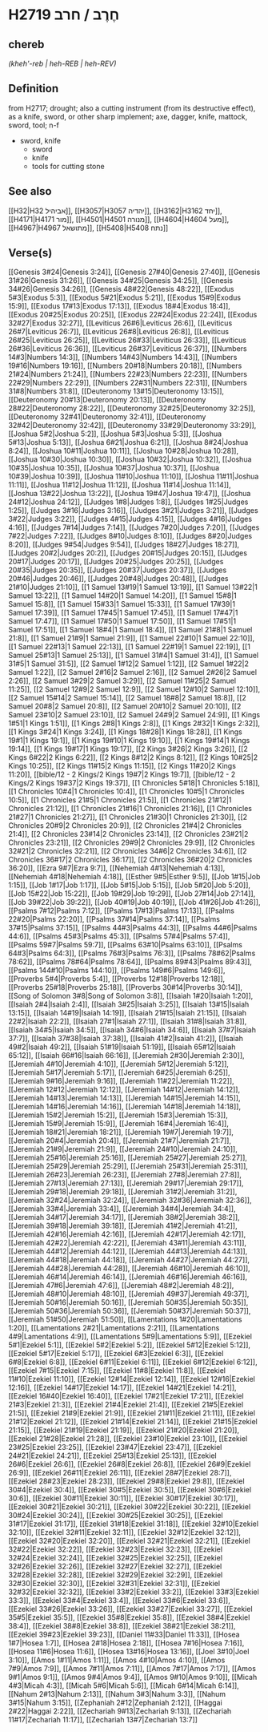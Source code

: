 # H2719 חֶרֶב / חרב

## chereb

_(kheh'-reb | heh-REB | heh-REV)_

## Definition

from H2717; drought; also a cutting instrument (from its destructive effect), as a knife, sword, or other sharp implement; axe, dagger, knife, mattock, sword, tool; n-f

- sword, knife
  - sword
  - knife
  - tools for cutting stone

## See also

[[H32|H32 אביהיל]], [[H3057|H3057 יהדיה]], [[H3162|H3162 יחד]], [[H4171|H4171 מור]], [[H4501|H4501 מנורה]], [[H4604|H4604 מעל]], [[H4967|H4967 מתושאל]], [[H5408|H5408 נתח]]

## Verse(s)

[[Genesis 3#24|Genesis 3:24]], [[Genesis 27#40|Genesis 27:40]], [[Genesis 31#26|Genesis 31:26]], [[Genesis 34#25|Genesis 34:25]], [[Genesis 34#26|Genesis 34:26]], [[Genesis 48#22|Genesis 48:22]], [[Exodus 5#3|Exodus 5:3]], [[Exodus 5#21|Exodus 5:21]], [[Exodus 15#9|Exodus 15:9]], [[Exodus 17#13|Exodus 17:13]], [[Exodus 18#4|Exodus 18:4]], [[Exodus 20#25|Exodus 20:25]], [[Exodus 22#24|Exodus 22:24]], [[Exodus 32#27|Exodus 32:27]], [[Leviticus 26#6|Leviticus 26:6]], [[Leviticus 26#7|Leviticus 26:7]], [[Leviticus 26#8|Leviticus 26:8]], [[Leviticus 26#25|Leviticus 26:25]], [[Leviticus 26#33|Leviticus 26:33]], [[Leviticus 26#36|Leviticus 26:36]], [[Leviticus 26#37|Leviticus 26:37]], [[Numbers 14#3|Numbers 14:3]], [[Numbers 14#43|Numbers 14:43]], [[Numbers 19#16|Numbers 19:16]], [[Numbers 20#18|Numbers 20:18]], [[Numbers 21#24|Numbers 21:24]], [[Numbers 22#23|Numbers 22:23]], [[Numbers 22#29|Numbers 22:29]], [[Numbers 22#31|Numbers 22:31]], [[Numbers 31#8|Numbers 31:8]], [[Deuteronomy 13#15|Deuteronomy 13:15]], [[Deuteronomy 20#13|Deuteronomy 20:13]], [[Deuteronomy 28#22|Deuteronomy 28:22]], [[Deuteronomy 32#25|Deuteronomy 32:25]], [[Deuteronomy 32#41|Deuteronomy 32:41]], [[Deuteronomy 32#42|Deuteronomy 32:42]], [[Deuteronomy 33#29|Deuteronomy 33:29]], [[Joshua 5#2|Joshua 5:2]], [[Joshua 5#3|Joshua 5:3]], [[Joshua 5#13|Joshua 5:13]], [[Joshua 6#21|Joshua 6:21]], [[Joshua 8#24|Joshua 8:24]], [[Joshua 10#11|Joshua 10:11]], [[Joshua 10#28|Joshua 10:28]], [[Joshua 10#30|Joshua 10:30]], [[Joshua 10#32|Joshua 10:32]], [[Joshua 10#35|Joshua 10:35]], [[Joshua 10#37|Joshua 10:37]], [[Joshua 10#39|Joshua 10:39]], [[Joshua 11#10|Joshua 11:10]], [[Joshua 11#11|Joshua 11:11]], [[Joshua 11#12|Joshua 11:12]], [[Joshua 11#14|Joshua 11:14]], [[Joshua 13#22|Joshua 13:22]], [[Joshua 19#47|Joshua 19:47]], [[Joshua 24#12|Joshua 24:12]], [[Judges 1#8|Judges 1:8]], [[Judges 1#25|Judges 1:25]], [[Judges 3#16|Judges 3:16]], [[Judges 3#21|Judges 3:21]], [[Judges 3#22|Judges 3:22]], [[Judges 4#15|Judges 4:15]], [[Judges 4#16|Judges 4:16]], [[Judges 7#14|Judges 7:14]], [[Judges 7#20|Judges 7:20]], [[Judges 7#22|Judges 7:22]], [[Judges 8#10|Judges 8:10]], [[Judges 8#20|Judges 8:20]], [[Judges 9#54|Judges 9:54]], [[Judges 18#27|Judges 18:27]], [[Judges 20#2|Judges 20:2]], [[Judges 20#15|Judges 20:15]], [[Judges 20#17|Judges 20:17]], [[Judges 20#25|Judges 20:25]], [[Judges 20#35|Judges 20:35]], [[Judges 20#37|Judges 20:37]], [[Judges 20#46|Judges 20:46]], [[Judges 20#48|Judges 20:48]], [[Judges 21#10|Judges 21:10]], [[1 Samuel 13#19|1 Samuel 13:19]], [[1 Samuel 13#22|1 Samuel 13:22]], [[1 Samuel 14#20|1 Samuel 14:20]], [[1 Samuel 15#8|1 Samuel 15:8]], [[1 Samuel 15#33|1 Samuel 15:33]], [[1 Samuel 17#39|1 Samuel 17:39]], [[1 Samuel 17#45|1 Samuel 17:45]], [[1 Samuel 17#47|1 Samuel 17:47]], [[1 Samuel 17#50|1 Samuel 17:50]], [[1 Samuel 17#51|1 Samuel 17:51]], [[1 Samuel 18#4|1 Samuel 18:4]], [[1 Samuel 21#8|1 Samuel 21:8]], [[1 Samuel 21#9|1 Samuel 21:9]], [[1 Samuel 22#10|1 Samuel 22:10]], [[1 Samuel 22#13|1 Samuel 22:13]], [[1 Samuel 22#19|1 Samuel 22:19]], [[1 Samuel 25#13|1 Samuel 25:13]], [[1 Samuel 31#4|1 Samuel 31:4]], [[1 Samuel 31#5|1 Samuel 31:5]], [[2 Samuel 1#12|2 Samuel 1:12]], [[2 Samuel 1#22|2 Samuel 1:22]], [[2 Samuel 2#16|2 Samuel 2:16]], [[2 Samuel 2#26|2 Samuel 2:26]], [[2 Samuel 3#29|2 Samuel 3:29]], [[2 Samuel 11#25|2 Samuel 11:25]], [[2 Samuel 12#9|2 Samuel 12:9]], [[2 Samuel 12#10|2 Samuel 12:10]], [[2 Samuel 15#14|2 Samuel 15:14]], [[2 Samuel 18#8|2 Samuel 18:8]], [[2 Samuel 20#8|2 Samuel 20:8]], [[2 Samuel 20#10|2 Samuel 20:10]], [[2 Samuel 23#10|2 Samuel 23:10]], [[2 Samuel 24#9|2 Samuel 24:9]], [[1 Kings 1#51|1 Kings 1:51]], [[1 Kings 2#8|1 Kings 2:8]], [[1 Kings 2#32|1 Kings 2:32]], [[1 Kings 3#24|1 Kings 3:24]], [[1 Kings 18#28|1 Kings 18:28]], [[1 Kings 19#1|1 Kings 19:1]], [[1 Kings 19#10|1 Kings 19:10]], [[1 Kings 19#14|1 Kings 19:14]], [[1 Kings 19#17|1 Kings 19:17]], [[2 Kings 3#26|2 Kings 3:26]], [[2 Kings 6#22|2 Kings 6:22]], [[2 Kings 8#12|2 Kings 8:12]], [[2 Kings 10#25|2 Kings 10:25]], [[2 Kings 11#15|2 Kings 11:15]], [[2 Kings 11#20|2 Kings 11:20]], [[bible/12 - 2 Kings/2 Kings 19#7|2 Kings 19:7]], [[bible/12 - 2 Kings/2 Kings 19#37|2 Kings 19:37]], [[1 Chronicles 5#18|1 Chronicles 5:18]], [[1 Chronicles 10#4|1 Chronicles 10:4]], [[1 Chronicles 10#5|1 Chronicles 10:5]], [[1 Chronicles 21#5|1 Chronicles 21:5]], [[1 Chronicles 21#12|1 Chronicles 21:12]], [[1 Chronicles 21#16|1 Chronicles 21:16]], [[1 Chronicles 21#27|1 Chronicles 21:27]], [[1 Chronicles 21#30|1 Chronicles 21:30]], [[2 Chronicles 20#9|2 Chronicles 20:9]], [[2 Chronicles 21#4|2 Chronicles 21:4]], [[2 Chronicles 23#14|2 Chronicles 23:14]], [[2 Chronicles 23#21|2 Chronicles 23:21]], [[2 Chronicles 29#9|2 Chronicles 29:9]], [[2 Chronicles 32#21|2 Chronicles 32:21]], [[2 Chronicles 34#6|2 Chronicles 34:6]], [[2 Chronicles 36#17|2 Chronicles 36:17]], [[2 Chronicles 36#20|2 Chronicles 36:20]], [[Ezra 9#7|Ezra 9:7]], [[Nehemiah 4#13|Nehemiah 4:13]], [[Nehemiah 4#18|Nehemiah 4:18]], [[Esther 9#5|Esther 9:5]], [[Job 1#15|Job 1:15]], [[Job 1#17|Job 1:17]], [[Job 5#15|Job 5:15]], [[Job 5#20|Job 5:20]], [[Job 15#22|Job 15:22]], [[Job 19#29|Job 19:29]], [[Job 27#14|Job 27:14]], [[Job 39#22|Job 39:22]], [[Job 40#19|Job 40:19]], [[Job 41#26|Job 41:26]], [[Psalms 7#12|Psalms 7:12]], [[Psalms 17#13|Psalms 17:13]], [[Psalms 22#20|Psalms 22:20]], [[Psalms 37#14|Psalms 37:14]], [[Psalms 37#15|Psalms 37:15]], [[Psalms 44#3|Psalms 44:3]], [[Psalms 44#6|Psalms 44:6]], [[Psalms 45#3|Psalms 45:3]], [[Psalms 57#4|Psalms 57:4]], [[Psalms 59#7|Psalms 59:7]], [[Psalms 63#10|Psalms 63:10]], [[Psalms 64#3|Psalms 64:3]], [[Psalms 76#3|Psalms 76:3]], [[Psalms 78#62|Psalms 78:62]], [[Psalms 78#64|Psalms 78:64]], [[Psalms 89#43|Psalms 89:43]], [[Psalms 144#10|Psalms 144:10]], [[Psalms 149#6|Psalms 149:6]], [[Proverbs 5#4|Proverbs 5:4]], [[Proverbs 12#18|Proverbs 12:18]], [[Proverbs 25#18|Proverbs 25:18]], [[Proverbs 30#14|Proverbs 30:14]], [[Song of Solomon 3#8|Song of Solomon 3:8]], [[Isaiah 1#20|Isaiah 1:20]], [[Isaiah 2#4|Isaiah 2:4]], [[Isaiah 3#25|Isaiah 3:25]], [[Isaiah 13#15|Isaiah 13:15]], [[Isaiah 14#19|Isaiah 14:19]], [[Isaiah 21#15|Isaiah 21:15]], [[Isaiah 22#2|Isaiah 22:2]], [[Isaiah 27#1|Isaiah 27:1]], [[Isaiah 31#8|Isaiah 31:8]], [[Isaiah 34#5|Isaiah 34:5]], [[Isaiah 34#6|Isaiah 34:6]], [[Isaiah 37#7|Isaiah 37:7]], [[Isaiah 37#38|Isaiah 37:38]], [[Isaiah 41#2|Isaiah 41:2]], [[Isaiah 49#2|Isaiah 49:2]], [[Isaiah 51#19|Isaiah 51:19]], [[Isaiah 65#12|Isaiah 65:12]], [[Isaiah 66#16|Isaiah 66:16]], [[Jeremiah 2#30|Jeremiah 2:30]], [[Jeremiah 4#10|Jeremiah 4:10]], [[Jeremiah 5#12|Jeremiah 5:12]], [[Jeremiah 5#17|Jeremiah 5:17]], [[Jeremiah 6#25|Jeremiah 6:25]], [[Jeremiah 9#16|Jeremiah 9:16]], [[Jeremiah 11#22|Jeremiah 11:22]], [[Jeremiah 12#12|Jeremiah 12:12]], [[Jeremiah 14#12|Jeremiah 14:12]], [[Jeremiah 14#13|Jeremiah 14:13]], [[Jeremiah 14#15|Jeremiah 14:15]], [[Jeremiah 14#16|Jeremiah 14:16]], [[Jeremiah 14#18|Jeremiah 14:18]], [[Jeremiah 15#2|Jeremiah 15:2]], [[Jeremiah 15#3|Jeremiah 15:3]], [[Jeremiah 15#9|Jeremiah 15:9]], [[Jeremiah 16#4|Jeremiah 16:4]], [[Jeremiah 18#21|Jeremiah 18:21]], [[Jeremiah 19#7|Jeremiah 19:7]], [[Jeremiah 20#4|Jeremiah 20:4]], [[Jeremiah 21#7|Jeremiah 21:7]], [[Jeremiah 21#9|Jeremiah 21:9]], [[Jeremiah 24#10|Jeremiah 24:10]], [[Jeremiah 25#16|Jeremiah 25:16]], [[Jeremiah 25#27|Jeremiah 25:27]], [[Jeremiah 25#29|Jeremiah 25:29]], [[Jeremiah 25#31|Jeremiah 25:31]], [[Jeremiah 26#23|Jeremiah 26:23]], [[Jeremiah 27#8|Jeremiah 27:8]], [[Jeremiah 27#13|Jeremiah 27:13]], [[Jeremiah 29#17|Jeremiah 29:17]], [[Jeremiah 29#18|Jeremiah 29:18]], [[Jeremiah 31#2|Jeremiah 31:2]], [[Jeremiah 32#24|Jeremiah 32:24]], [[Jeremiah 32#36|Jeremiah 32:36]], [[Jeremiah 33#4|Jeremiah 33:4]], [[Jeremiah 34#4|Jeremiah 34:4]], [[Jeremiah 34#17|Jeremiah 34:17]], [[Jeremiah 38#2|Jeremiah 38:2]], [[Jeremiah 39#18|Jeremiah 39:18]], [[Jeremiah 41#2|Jeremiah 41:2]], [[Jeremiah 42#16|Jeremiah 42:16]], [[Jeremiah 42#17|Jeremiah 42:17]], [[Jeremiah 42#22|Jeremiah 42:22]], [[Jeremiah 43#11|Jeremiah 43:11]], [[Jeremiah 44#12|Jeremiah 44:12]], [[Jeremiah 44#13|Jeremiah 44:13]], [[Jeremiah 44#18|Jeremiah 44:18]], [[Jeremiah 44#27|Jeremiah 44:27]], [[Jeremiah 44#28|Jeremiah 44:28]], [[Jeremiah 46#10|Jeremiah 46:10]], [[Jeremiah 46#14|Jeremiah 46:14]], [[Jeremiah 46#16|Jeremiah 46:16]], [[Jeremiah 47#6|Jeremiah 47:6]], [[Jeremiah 48#2|Jeremiah 48:2]], [[Jeremiah 48#10|Jeremiah 48:10]], [[Jeremiah 49#37|Jeremiah 49:37]], [[Jeremiah 50#16|Jeremiah 50:16]], [[Jeremiah 50#35|Jeremiah 50:35]], [[Jeremiah 50#36|Jeremiah 50:36]], [[Jeremiah 50#37|Jeremiah 50:37]], [[Jeremiah 51#50|Jeremiah 51:50]], [[Lamentations 1#20|Lamentations 1:20]], [[Lamentations 2#21|Lamentations 2:21]], [[Lamentations 4#9|Lamentations 4:9]], [[Lamentations 5#9|Lamentations 5:9]], [[Ezekiel 5#1|Ezekiel 5:1]], [[Ezekiel 5#2|Ezekiel 5:2]], [[Ezekiel 5#12|Ezekiel 5:12]], [[Ezekiel 5#17|Ezekiel 5:17]], [[Ezekiel 6#3|Ezekiel 6:3]], [[Ezekiel 6#8|Ezekiel 6:8]], [[Ezekiel 6#11|Ezekiel 6:11]], [[Ezekiel 6#12|Ezekiel 6:12]], [[Ezekiel 7#15|Ezekiel 7:15]], [[Ezekiel 11#8|Ezekiel 11:8]], [[Ezekiel 11#10|Ezekiel 11:10]], [[Ezekiel 12#14|Ezekiel 12:14]], [[Ezekiel 12#16|Ezekiel 12:16]], [[Ezekiel 14#17|Ezekiel 14:17]], [[Ezekiel 14#21|Ezekiel 14:21]], [[Ezekiel 16#40|Ezekiel 16:40]], [[Ezekiel 17#21|Ezekiel 17:21]], [[Ezekiel 21#3|Ezekiel 21:3]], [[Ezekiel 21#4|Ezekiel 21:4]], [[Ezekiel 21#5|Ezekiel 21:5]], [[Ezekiel 21#9|Ezekiel 21:9]], [[Ezekiel 21#11|Ezekiel 21:11]], [[Ezekiel 21#12|Ezekiel 21:12]], [[Ezekiel 21#14|Ezekiel 21:14]], [[Ezekiel 21#15|Ezekiel 21:15]], [[Ezekiel 21#19|Ezekiel 21:19]], [[Ezekiel 21#20|Ezekiel 21:20]], [[Ezekiel 21#28|Ezekiel 21:28]], [[Ezekiel 23#10|Ezekiel 23:10]], [[Ezekiel 23#25|Ezekiel 23:25]], [[Ezekiel 23#47|Ezekiel 23:47]], [[Ezekiel 24#21|Ezekiel 24:21]], [[Ezekiel 25#13|Ezekiel 25:13]], [[Ezekiel 26#6|Ezekiel 26:6]], [[Ezekiel 26#8|Ezekiel 26:8]], [[Ezekiel 26#9|Ezekiel 26:9]], [[Ezekiel 26#11|Ezekiel 26:11]], [[Ezekiel 28#7|Ezekiel 28:7]], [[Ezekiel 28#23|Ezekiel 28:23]], [[Ezekiel 29#8|Ezekiel 29:8]], [[Ezekiel 30#4|Ezekiel 30:4]], [[Ezekiel 30#5|Ezekiel 30:5]], [[Ezekiel 30#6|Ezekiel 30:6]], [[Ezekiel 30#11|Ezekiel 30:11]], [[Ezekiel 30#17|Ezekiel 30:17]], [[Ezekiel 30#21|Ezekiel 30:21]], [[Ezekiel 30#22|Ezekiel 30:22]], [[Ezekiel 30#24|Ezekiel 30:24]], [[Ezekiel 30#25|Ezekiel 30:25]], [[Ezekiel 31#17|Ezekiel 31:17]], [[Ezekiel 31#18|Ezekiel 31:18]], [[Ezekiel 32#10|Ezekiel 32:10]], [[Ezekiel 32#11|Ezekiel 32:11]], [[Ezekiel 32#12|Ezekiel 32:12]], [[Ezekiel 32#20|Ezekiel 32:20]], [[Ezekiel 32#21|Ezekiel 32:21]], [[Ezekiel 32#22|Ezekiel 32:22]], [[Ezekiel 32#23|Ezekiel 32:23]], [[Ezekiel 32#24|Ezekiel 32:24]], [[Ezekiel 32#25|Ezekiel 32:25]], [[Ezekiel 32#26|Ezekiel 32:26]], [[Ezekiel 32#27|Ezekiel 32:27]], [[Ezekiel 32#28|Ezekiel 32:28]], [[Ezekiel 32#29|Ezekiel 32:29]], [[Ezekiel 32#30|Ezekiel 32:30]], [[Ezekiel 32#31|Ezekiel 32:31]], [[Ezekiel 32#32|Ezekiel 32:32]], [[Ezekiel 33#2|Ezekiel 33:2]], [[Ezekiel 33#3|Ezekiel 33:3]], [[Ezekiel 33#4|Ezekiel 33:4]], [[Ezekiel 33#6|Ezekiel 33:6]], [[Ezekiel 33#26|Ezekiel 33:26]], [[Ezekiel 33#27|Ezekiel 33:27]], [[Ezekiel 35#5|Ezekiel 35:5]], [[Ezekiel 35#8|Ezekiel 35:8]], [[Ezekiel 38#4|Ezekiel 38:4]], [[Ezekiel 38#8|Ezekiel 38:8]], [[Ezekiel 38#21|Ezekiel 38:21]], [[Ezekiel 39#23|Ezekiel 39:23]], [[Daniel 11#33|Daniel 11:33]], [[Hosea 1#7|Hosea 1:7]], [[Hosea 2#18|Hosea 2:18]], [[Hosea 7#16|Hosea 7:16]], [[Hosea 11#6|Hosea 11:6]], [[Hosea 13#16|Hosea 13:16]], [[Joel 3#10|Joel 3:10]], [[Amos 1#11|Amos 1:11]], [[Amos 4#10|Amos 4:10]], [[Amos 7#9|Amos 7:9]], [[Amos 7#11|Amos 7:11]], [[Amos 7#17|Amos 7:17]], [[Amos 9#1|Amos 9:1]], [[Amos 9#4|Amos 9:4]], [[Amos 9#10|Amos 9:10]], [[Micah 4#3|Micah 4:3]], [[Micah 5#6|Micah 5:6]], [[Micah 6#14|Micah 6:14]], [[Nahum 2#13|Nahum 2:13]], [[Nahum 3#3|Nahum 3:3]], [[Nahum 3#15|Nahum 3:15]], [[Zephaniah 2#12|Zephaniah 2:12]], [[Haggai 2#22|Haggai 2:22]], [[Zechariah 9#13|Zechariah 9:13]], [[Zechariah 11#17|Zechariah 11:17]], [[Zechariah 13#7|Zechariah 13:7]]
